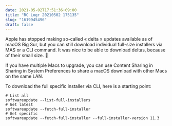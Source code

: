 ```yaml
---
date: 2021-05-02T17:51:36+09:00
title: "RC Logr 20210502 175135"
slug: "1619945496"
draft: false
---
```


Apple has stopped making so-called « delta » updates available as of macOS Big Sur, but you can still download individual full-size installers via MAS or a CLI command. It was nice to be able to download deltas, because of their small size. 🤨

If you have multiple Macs to upgrade, you can use Content Sharing in Sharing in System Preferences to share a macOS download with other Macs on the same LAN.

To download the full specific installer via CLI, here is a starting point: 

```
# List all
softwareupdate --list-full-installers 
# Get latest
softwareupdate --fetch-full-installer 
# Get specific
softwareupdate --fetch-full-installer --full-installer-version 11.3 
```
